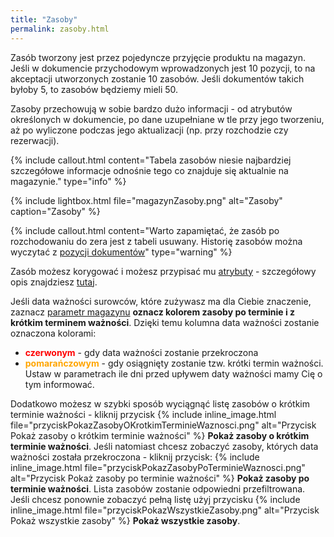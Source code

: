 ```yaml
---
title: "Zasoby"
permalink: zasoby.html
---
```


Zasób tworzony jest przez pojedyncze przyjęcie produktu na magazyn. Jeśli w dokumencie przychodowym wprowadzonych jest 10 pozycji, to na akceptacji utworzonych zostanie 10 zasobów. Jeśli dokumentów takich byłoby 5, to zasobów będziemy mieli 50. 

Zasoby przechowują w sobie bardzo dużo informacji - od atrybutów określonych w dokumencie, po dane uzupełniane w tle przy jego tworzeniu, aż po wyliczone podczas jego aktualizacji (np. przy rozchodzie czy rezerwacji).

{% include callout.html content="Tabela zasobów niesie najbardziej szczegółowe informacje odnośnie tego co znajduje się aktualnie na magazynie." type="info" %} 

{% include lightbox.html file="magazynZasoby.png" alt="Zasoby" caption="Zasoby" %}



{% include callout.html content="Warto zapamiętać, że zasób po rozchodowaniu do zera jest z tabeli usuwany. Historię zasobów można wyczytać z [pozycji dokumentów](/pozycje-dokumentow)" type="warning" %}

Zasób możesz korygować i możesz przypisać mu [atrybuty](/atrybuty) - szczegółowy opis znajdziesz [tutaj](/korekty).


Jeśli data ważności surowców, które zużywasz ma dla Ciebie znaczenie, zaznacz [parametr magazynu](/parametry-magazyn.html#parametry-stanu-magazynowego) **oznacz kolorem zasoby po terminie i z krótkim terminem ważności**. Dzięki temu kolumna data ważności zostanie oznaczona kolorami:
- **<span style="color:red">czerwonym</span>** - gdy data ważności zostanie przekroczona
- **<span style="color:orange">pomarańczowym</span>** - gdy osiągnięty zostanie tzw. krótki termin ważności. Ustaw w parametrach ile dni przed upływem daty ważności mamy Cię o tym informować.

Dodatkowo możesz w szybki sposób wyciągnąć listę zasobów o krótkim terminie ważności - kliknij przycisk {% include inline_image.html file="przyciskPokazZasobyOKrotkimTerminieWaznosci.png" alt="Przycisk Pokaż zasoby o krótkim terminie ważności" %} **Pokaż zasoby o krótkim terminie ważności**. Jeśli natomiast chcesz zobaczyć zasoby, których data ważności została przekroczona - kliknij przycisk: {% include inline_image.html file="przyciskPokazZasobyPoTerminieWaznosci.png" alt="Przycisk Pokaż zasoby po terminie ważności" %} **Pokaż zasoby po terminie ważności**. Lista zasobów zostanie odpowiedni przefiltrowana. Jeśli chcesz ponownie zobaczyć pełną listę użyj przycisku {% include inline_image.html file="przyciskPokazWszystkieZasoby.png" alt="Przycisk Pokaż wszystkie zasoby" %} **Pokaż wszystkie zasoby**.
